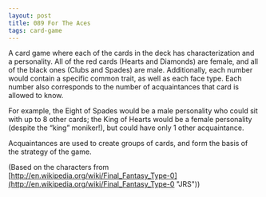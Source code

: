 ```yaml
---
layout: post
title: 089 For The Aces
tags: card-game
---
```

A card game where each of the cards in the deck has characterization and a personality.  All of the red cards (Hearts and Diamonds) are female, and all of the black ones (Clubs and Spades) are male.  Additionally, each number would contain a specific common trait, as well as each face type. Each number also corresponds to the number of acquaintances that card is allowed to know.

For example, the Eight of Spades would be a male personality who could sit with up to 8 other cards; the King of Hearts would be a female personality (despite the “king” moniker!), but could have only 1 other acquaintance.

Acquaintances are used to create groups of cards, and form the basis of the strategy of the game.

(Based on the characters from [http://en.wikipedia.org/wiki/Final_Fantasy_Type-0](http://en.wikipedia.org/wiki/Final_Fantasy_Type-0 "JRS"))

